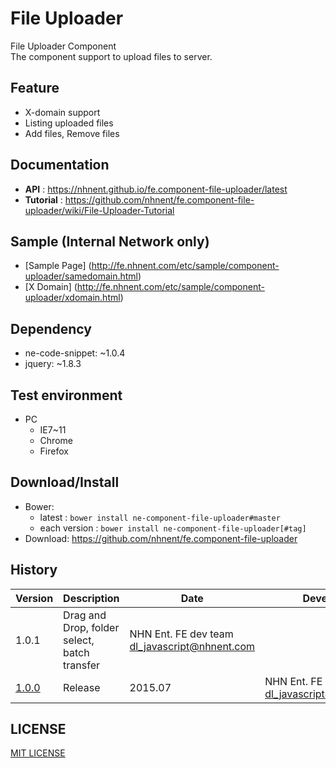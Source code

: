File Uploader
===============
File Uploader Component<br>
The component support to upload files to server.

## Feature
* X-domain support
* Listing uploaded files
* Add files, Remove files

## Documentation
* **API** : https://nhnent.github.io/fe.component-file-uploader/latest
* **Tutorial** : https://github.com/nhnent/fe.component-file-uploader/wiki/File-Uploader-Tutorial

## Sample (Internal Network only)
* [Sample Page] (http://fe.nhnent.com/etc/sample/component-uploader/samedomain.html)
* [X Domain] (http://fe.nhnent.com/etc/sample/component-uploader/xdomain.html)

## Dependency
* ne-code-snippet: ~1.0.4
* jquery: ~1.8.3

## Test environment
* PC
	* IE7~11
    * Chrome
    * Firefox

## Download/Install
* Bower:
   * latest : `bower install ne-component-file-uploader#master`
   * each version : `bower install ne-component-file-uploader[#tag]`
* Download: https://github.com/nhnent/fe.component-file-uploader

## History
| Version | Description | Date | Developer |
| ---- | ---- | ---- | ---- |
| 1.0.1 | Drag and Drop, folder select, batch transfer | NHN Ent. FE dev team <dl_javascript@nhnent.com>
| <a href="http://nhnent.github.io/fe.component-file-uploader/1.0.0/">1.0.0</a> | Release | 2015.07 | NHN Ent. FE dev team <dl_javascript@nhnent.com> |

## LICENSE
[MIT LICENSE](LICENSE)

